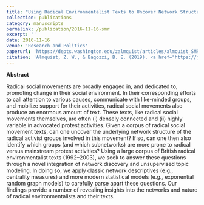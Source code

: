 ```yaml
---
title: "Using Radical Environmentalist Texts to Uncover Network Structure and Network Features"
collection: publications
category: manuscripts
permalink: /publication/2016-11-16-smr
excerpt: ''
date: 2016-11-16
venue: 'Research and Politics'
paperurl: 'https://depts.washington.edu/zalmquist/articles/almquist_SMR.pdf'
citation: 'Almquist, Z. W., & Bagozzi, B. E. (2019). <a href="https://journals.sagepub.com/doi/10.1177/0049124117729696">Using radical environmentalist texts to uncover network structure and network features<\a>. <i>Sociological Methods & Research<\i>, 48(4), 905-960.'
---
```





**Abstract**

Radical social movements are broadly engaged in, and dedicated to, promoting change in their social environment. In their corresponding efforts to call attention to various causes, communicate with like-minded groups, and mobilize support for their activities, radical social movements also produce an enormous amount of text. These texts, like radical social movements themselves, are often (i) densely connected and (ii) highly variable in advocated protest activities. Given a corpus of radical social movement texts, can one uncover the underlying network structure of the radical activist groups involved in this movement? If so, can one then also identify which groups (and which subnetworks) are more prone to radical versus mainstream protest activities? Using a large corpus of British radical environmentalist texts (1992–2003), we seek to answer these questions through a novel integration of network discovery and unsupervised topic modeling. In doing so, we apply classic network descriptives (e.g., centrality measures) and more modern statistical models (e.g., exponential random graph models) to carefully parse apart these questions. Our findings provide a number of revealing insights into the networks and nature of radical environmentalists and their texts.
